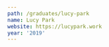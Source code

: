 ```yaml
---
path: /graduates/lucy-park
name: Lucy Park
website: https://lucypark.work
year: '2019'
---
```

